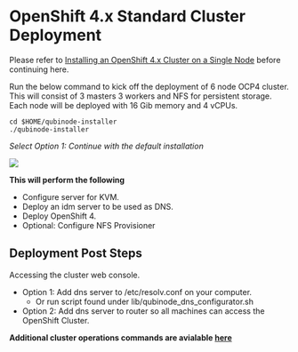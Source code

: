 # OpenShift 4.x Standard Cluster Deployment

Please refer to [Installing an OpenShift 4.x Cluster on a Single Node](openshift4_installation_steps.md) before continuing here.

Run the below command to kick off the deployment of 6 node OCP4 cluster.
This will consist of 3 masters 3 workers and NFS for persistent storage.
Each node will be deployed with 16 Gib memory and 4 vCPUs.

```shell=
cd $HOME/qubinode-installer
./qubinode-installer
```

*Select Option 1: Continue with the default installation*

![](https://i.imgur.com/LS8p6j1.png)

**This will perform the following**
* Configure server for KVM.
* Deploy an idm server to be used as DNS.
* Deploy OpenShift 4.
* Optional: Configure NFS Provisioner

## Deployment Post Steps

Accessing the cluster web console.

* Option 1: Add dns server to /etc/resolv.conf on your computer.
  - Or run script found under lib/qubinode_dns_configurator.sh
* Option 2: Add dns server to router so all machines can access the OpenShift Cluster.

**Additional cluster operations commands are avialable [here](ocp4_cluster_ops.md)**

